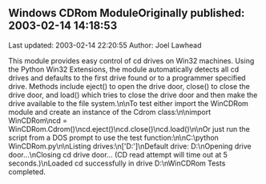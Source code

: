## Windows CDRom ModuleOriginally published: 2003-02-14 14:18:53 
Last updated: 2003-02-14 22:20:55 
Author: Joel Lawhead 
 
This module provides easy control of cd drives on Win32 machines. Using the Python Win32 Extensions, the module automatically detects all cd drives and defaults to the first drive found or to a programmer specified drive. Methods include eject() to open the drive door, close() to close the drive door, and load() which tries to close the drive door and then make the drive available to the file system.\n\nTo test either import the WinCDRom module and create an instance of the Cdrom class:\n\nimport WinCDRom\ncd = WinCDRom.Cdrom()\ncd.eject()\ncd.close()\ncd.load()\n\nOr just run the script from a DOS prompt to use the test function:\n\nC:\\python WinCDRom.py\n\nListing drives:\n['D:']\nDefault drive: D:\nOpening drive door...\nClosing cd drive door... (CD read attempt will time out at 5 seconds.)\nLoaded cd successfully in drive D:\nWinCDRom Tests completed.